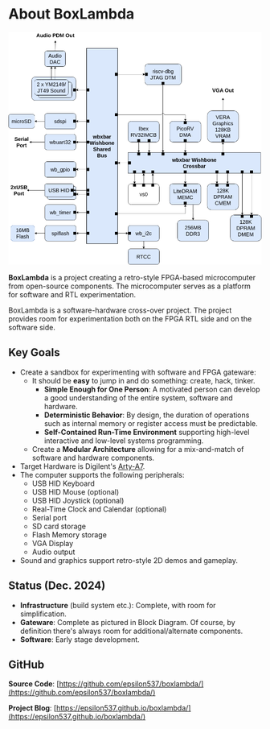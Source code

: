 About BoxLambda
===============

![BoxLambda Architecture Block Diagram](assets/Arch_Diagram_NoDFX.png)

**BoxLambda** is a project creating a retro-style FPGA-based microcomputer from open-source components. The microcomputer serves as a platform for software and RTL experimentation.

BoxLambda is a software-hardware cross-over project. The project provides room for experimentation both on the FPGA RTL side and on the software side.

Key Goals
---------
- Create a sandbox for experimenting with software and FPGA gateware:
    - It should be **easy** to jump in and do something: create, hack, tinker.
        - **Simple Enough for One Person**: A motivated person can develop a good understanding of the entire system, software and hardware.
        - **Deterministic Behavior**: By design, the duration of operations such as internal memory or register access must be predictable.
        - **Self-Contained Run-Time Environment** supporting high-level interactive and low-level systems programming.
    - Create a **Modular Architecture** allowing for a mix-and-match of software and hardware components.
- Target Hardware is Digilent's [Arty-A7](https://digilent.com/reference/programmable-logic/arty-a7/start).
- The computer supports the following peripherals:
    - USB HID Keyboard
    - USB HID Mouse (optional)
    - USB HID Joystick (optional)
    - Real-Time Clock and Calendar (optional)
    - Serial port
    - SD card storage
    - Flash Memory storage
    - VGA Display
    - Audio output
- Sound and graphics support retro-style 2D demos and gameplay.

Status (Dec. 2024)
------------------

- **Infrastructure** (build system etc.): Complete, with room for simplification.
- **Gateware**: Complete as pictured in Block Diagram. Of course, by definition there's always room for additional/alternate components. 
- **Software**: Early stage development.

GitHub
------
**Source Code**: [https://github.com/epsilon537/boxlambda/](https://github.com/epsilon537/boxlambda/)

**Project Blog**: [https://epsilon537.github.io/boxlambda/](https://epsilon537.github.io/boxlambda/)

